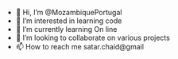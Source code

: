 - 👋 Hi, I’m @MozambiquePortugal
- 👀 I’m interested in learning code
- 🌱 I’m currently learning On line 
- 💞️ I’m looking to collaborate on various projects
- 📫 How to reach me satar.chaid@gmail

<!---
MozambiquePortugal/MozambiquePortugal is a ✨ special ✨ repository because its `README.md` (this file) appears on your GitHub profile.
You can click the Preview link to take a look at your changes.
--->
